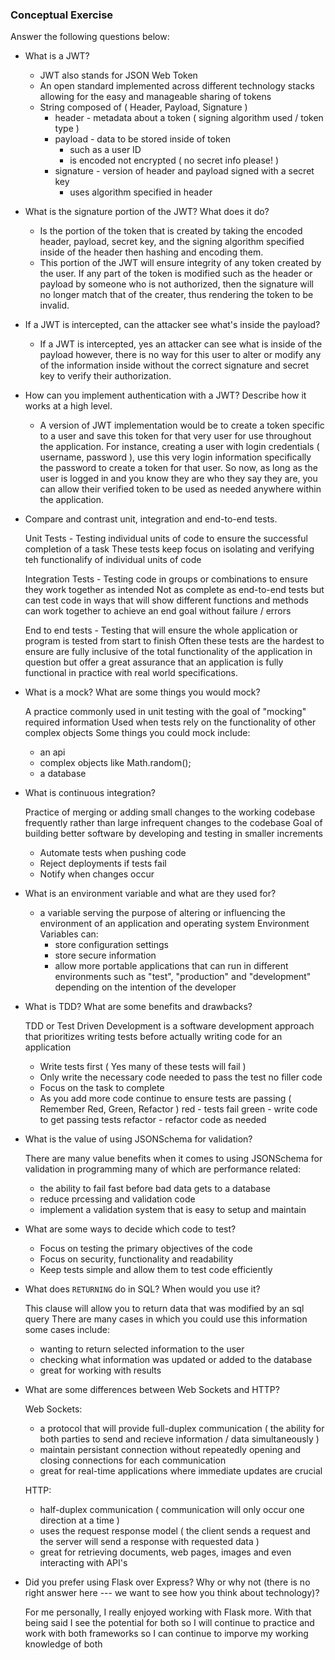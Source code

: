 ### Conceptual Exercise

Answer the following questions below:

- What is a JWT?

  - JWT also stands for JSON Web Token
  - An open standard implemented across different technology stacks allowing for the easy and manageable 
    sharing of tokens
  - String composed of ( Header, Payload, Signature )
    - header - metadata about a token ( signing algorithm used / token type )
    - payload - data to be stored inside of token 
      - such as a user ID
      - is encoded not encrypted ( no secret info please! )
    - signature - version of header and payload signed with a secret key 
      - uses algorithm specified in header 
  

- What is the signature portion of the JWT?  What does it do?

  - Is the portion of the token that is created by taking the encoded header, payload, secret key, and the signing algorithm 
    specified inside of the header then hashing and encoding them.
  - This portion of the JWT will ensure integrity of any token created by the user. If any part of the token is modified such
    as the header or payload by someone who is not authorized, then the signature will no longer match that of the creater, thus 
    rendering the token to be invalid.

- If a JWT is intercepted, can the attacker see what's inside the payload?

  - If a JWT is intercepted, yes an attacker can see what is inside of the payload however, there is no way for this user to
    alter or modify any of the information inside without the correct signature and secret key to verify their authorization. 

- How can you implement authentication with a JWT?  Describe how it works at a high level.

  - A version of JWT implementation would be to create a token specific to a user and save this token for that very user 
    for use throughout the application. For instance, creating a user with login credentials ( username, password ), use this
    very login information specifically the password to create a token for that user. So now, as long as the user is logged in
    and you know they are who they say they are, you can allow their verified token to be used as needed anywhere within the
    application. 

- Compare and contrast unit, integration and end-to-end tests.

  Unit Tests - Testing individual units of code to ensure the successful completion of a task 
               These tests keep focus on isolating and verifying teh functionalify of individual units of code

  Integration Tests - Testing code in groups or combinations to ensure they work together as intended 
                      Not as complete as end-to-end tests but can test code in ways that will show different functions 
                      and methods can work together to achieve an end goal without failure / errors  
  
  End to end tests - Testing that will ensure the whole application or program is tested from start to finish 
                     Often these tests are the hardest to ensure are fully inclusive of the total functionality of the application
                     in question but offer a great assurance that an application is fully functional in practice with real world 
                     specifications. 

- What is a mock? What are some things you would mock?

  A practice commonly used in unit testing with the goal of "mocking" required information 
  Used when tests rely on the functionality of other complex objects
  Some things you could mock include:
    - an api 
    - complex objects like Math.random();
    - a database 

- What is continuous integration?

  Practice of merging or adding small changes to the working codebase frequently rather than large infrequent changes to the codebase
  Goal of building better software by developing and testing in smaller increments 
   - Automate tests when pushing code 
   - Reject deployments if tests fail 
   - Notify when changes occur   

- What is an environment variable and what are they used for?

  - a variable serving the purpose of altering or influencing the environment of an application and operating system 
  Environment Variables can: 
    - store configuration settings 
    - store secure information 
    - allow more portable applications that can run in different environments such as "test", "production" and "development" 
      depending on the intention of the developer 

- What is TDD? What are some benefits and drawbacks?

  TDD or Test Driven Development is a software development approach that prioritizes writing tests before actually writing code for an 
  application

  - Write tests first ( Yes many of these tests will fail )
  - Only write the necessary code needed to pass the test no filler code 
  - Focus on the task to complete 
  - As you add more code continue to ensure tests are passing 
  ( Remember Red, Green, Refactor )
    red - tests fail 
    green - write code to get passing tests 
    refactor - refactor code as needed 

- What is the value of using JSONSchema for validation?

  There are many value benefits when it comes to using JSONSchema for validation in programming many of which are performance related:
    - the ability to fail fast before bad data gets to a database 
    - reduce prcessing and validation code 
    - implement a validation system that is easy to setup and maintain 

- What are some ways to decide which code to test?

  - Focus on testing the primary objectives of the code 
  - Focus on security, functionality and readability 
  - Keep tests simple and allow them to test code efficiently 

- What does `RETURNING` do in SQL? When would you use it?

  This clause will allow you to return data that was modified by an sql query
  There are many cases in which you could use this information some cases include: 
    - wanting to return selected information to the user
    - checking what information was updated or added to the database
    - great for working with results 

- What are some differences between Web Sockets and HTTP?

  Web Sockets:
  - a protocol that will provide full-duplex communication ( the ability for both parties to send and recieve information / data simultaneously )
  - maintain persistant connection without repeatedly opening and closing connections for each communication 
  - great for real-time applications where immediate updates are crucial 

  HTTP: 
  - half-duplex communication ( communication will only occur one direction at a time )
  - uses the request response model ( the client sends a request and the server will send a response with requested data )
  - great for retrieving documents, web pages, images and even interacting with API's

- Did you prefer using Flask over Express? Why or why not (there is no right
  answer here --- we want to see how you think about technology)?

  For me personally, I really enjoyed working with Flask more. With that being said I see the potential for both so I will 
  continue to practice and work with both frameworks so I can continue to imporve my working knowledge of both 
